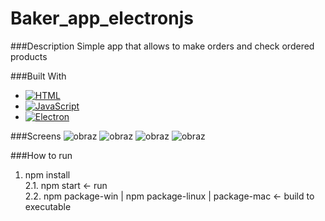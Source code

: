 # Baker_app_electronjs

###Description
Simple app that allows to make orders and check ordered products

###Built With
* [![HTML][HTML.img]][HTML-url]
* [![JavaScript][JavaScript.img]][JavaScript-url]
* [![Electron][Electron.js]][Electron-url]

###Screens
![obraz](https://github.com/Marcelinc/Baker_app_electronjs/assets/82237491/593f6a20-3964-472c-82f7-d12b9bd1106a)
![obraz](https://github.com/Marcelinc/Baker_app_electronjs/assets/82237491/cee8ab9d-682c-4651-9870-7b35afa958ad)
![obraz](https://github.com/Marcelinc/Baker_app_electronjs/assets/82237491/a32848c5-e614-43c2-9373-7a0ab469f51c)
![obraz](https://github.com/Marcelinc/Baker_app_electronjs/assets/82237491/fa92c1e4-cb97-4f11-b987-30613e97fcd7)


###How to run
1. npm install <br />
2.1. npm start <- run <br />
2.2. npm package-win | npm package-linux | package-mac <- build to executable 


<!-- MARKDOWN LINKS & IMAGES -->
[HTML.img]: https://img.shields.io/badge/HTML-239120?style=for-the-badge&logo=html5&logoColor=white
[HTML-url]: #
[JavaScript.img]: https://img.shields.io/badge/JavaScript-F7DF1E?style=for-the-badge&logo=javascript&logoColor=black
[JavaScript-url]: #
[Electron.js]: #
[Electron-url]: https://www.electronjs.org/
